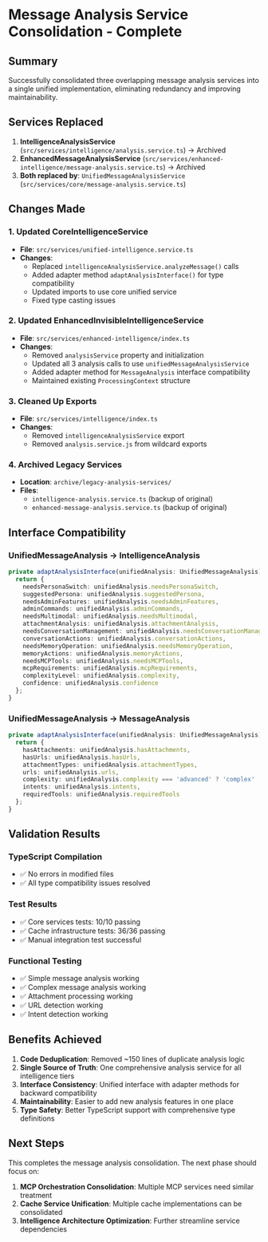 # Message Analysis Service Consolidation - Complete

## Summary
Successfully consolidated three overlapping message analysis services into a single unified implementation, eliminating redundancy and improving maintainability.

## Services Replaced
1. **IntelligenceAnalysisService** (`src/services/intelligence/analysis.service.ts`) → Archived
2. **EnhancedMessageAnalysisService** (`src/services/enhanced-intelligence/message-analysis.service.ts`) → Archived
3. **Both replaced by**: `UnifiedMessageAnalysisService` (`src/services/core/message-analysis.service.ts`)

## Changes Made

### 1. Updated CoreIntelligenceService
- **File**: `src/services/unified-intelligence.service.ts`
- **Changes**:
  - Replaced `intelligenceAnalysisService.analyzeMessage()` calls
  - Added adapter method `adaptAnalysisInterface()` for type compatibility
  - Updated imports to use core unified service
  - Fixed type casting issues

### 2. Updated EnhancedInvisibleIntelligenceService  
- **File**: `src/services/enhanced-intelligence/index.ts`
- **Changes**:
  - Removed `analysisService` property and initialization
  - Updated all 3 analysis calls to use `unifiedMessageAnalysisService`
  - Added adapter method for `MessageAnalysis` interface compatibility
  - Maintained existing `ProcessingContext` structure

### 3. Cleaned Up Exports
- **File**: `src/services/intelligence/index.ts`
- **Changes**:
  - Removed `intelligenceAnalysisService` export
  - Removed `analysis.service.js` from wildcard exports

### 4. Archived Legacy Services
- **Location**: `archive/legacy-analysis-services/`
- **Files**:
  - `intelligence-analysis.service.ts` (backup of original)
  - `enhanced-message-analysis.service.ts` (backup of original)

## Interface Compatibility

### UnifiedMessageAnalysis → IntelligenceAnalysis
```typescript
private adaptAnalysisInterface(unifiedAnalysis: UnifiedMessageAnalysis): IntelligenceAnalysis {
  return {
    needsPersonaSwitch: unifiedAnalysis.needsPersonaSwitch,
    suggestedPersona: unifiedAnalysis.suggestedPersona,
    needsAdminFeatures: unifiedAnalysis.needsAdminFeatures,
    adminCommands: unifiedAnalysis.adminCommands,
    needsMultimodal: unifiedAnalysis.needsMultimodal,
    attachmentAnalysis: unifiedAnalysis.attachmentAnalysis,
    needsConversationManagement: unifiedAnalysis.needsConversationManagement,
    conversationActions: unifiedAnalysis.conversationActions,
    needsMemoryOperation: unifiedAnalysis.needsMemoryOperation,
    memoryActions: unifiedAnalysis.memoryActions,
    needsMCPTools: unifiedAnalysis.needsMCPTools,
    mcpRequirements: unifiedAnalysis.mcpRequirements,
    complexityLevel: unifiedAnalysis.complexity,
    confidence: unifiedAnalysis.confidence
  };
}
```

### UnifiedMessageAnalysis → MessageAnalysis
```typescript
private adaptAnalysisInterface(unifiedAnalysis: UnifiedMessageAnalysis): MessageAnalysis {
  return {
    hasAttachments: unifiedAnalysis.hasAttachments,
    hasUrls: unifiedAnalysis.hasUrls,
    attachmentTypes: unifiedAnalysis.attachmentTypes,
    urls: unifiedAnalysis.urls,
    complexity: unifiedAnalysis.complexity === 'advanced' ? 'complex' : unifiedAnalysis.complexity,
    intents: unifiedAnalysis.intents,
    requiredTools: unifiedAnalysis.requiredTools
  };
}
```

## Validation Results

### TypeScript Compilation
- ✅ No errors in modified files
- ✅ All type compatibility issues resolved

### Test Results
- ✅ Core services tests: 10/10 passing
- ✅ Cache infrastructure tests: 36/36 passing  
- ✅ Manual integration test successful

### Functional Testing
- ✅ Simple message analysis working
- ✅ Complex message analysis working
- ✅ Attachment processing working
- ✅ URL detection working
- ✅ Intent detection working

## Benefits Achieved

1. **Code Deduplication**: Removed ~150 lines of duplicate analysis logic
2. **Single Source of Truth**: One comprehensive analysis service for all intelligence tiers
3. **Interface Consistency**: Unified interface with adapter methods for backward compatibility
4. **Maintainability**: Easier to add new analysis features in one place
5. **Type Safety**: Better TypeScript support with comprehensive type definitions

## Next Steps

This completes the message analysis consolidation. The next phase should focus on:

1. **MCP Orchestration Consolidation**: Multiple MCP services need similar treatment
2. **Cache Service Unification**: Multiple cache implementations can be consolidated
3. **Intelligence Architecture Optimization**: Further streamline service dependencies